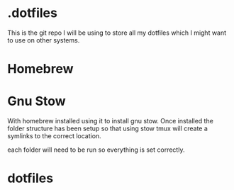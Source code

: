 # .dotfiles

This is the git repo I will be using to store all my dotfiles which I might want to use on other systems.


# Homebrew





# Gnu Stow

With homebrew installed using it to install gnu stow. Once installed the folder structure has been setup so that using stow tmux will create a symlinks to the correct location.

each folder will need to be run so everything is set correctly.
# dotfiles
